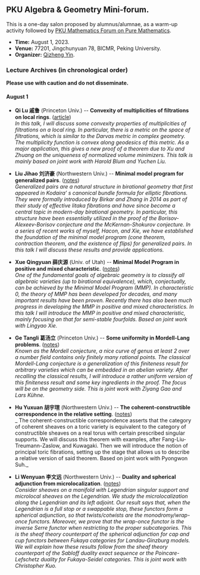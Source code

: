 ## PKU Algebra & Geometry Mini-forum.

This is a one-day salon proposed by alumnus/alumnae, as a warm-up activity followed by [PKU Mathematics Forum on Pure Mathematics](./PKUforum/PKUforum.md).

- **Time:** August 1, 2023.
- **Venue:** 77201, Jingchunyuan 78, BICMR, Peking University.
- **Organizer:** [Qizheng Yin](http://faculty.bicmr.pku.edu.cn/~qizheng/#).

### Lecture Archives (in chronological order)

**Please use with caution and do not disseminate.**

#### August 1

- **Qi Lu 戚鲁** (Princeton Univ.) -- **Convexity of multiplicities of filtrations on local rings**. ([article](https://arxiv.org/pdf/2208.04902.pdf)) <br/>
_In this talk, I will discuss some convexity properties of multiplicities of filtrations on a local ring. In particular, there is a metric on the space of filtrations, which is similar to the Darvas metric in complex geometry. The multiplicity function is convex along geodesics of this metric. As a major application, this gives a new proof of a theorem due to Xu and Zhuang on the uniqueness of normalized volume minimizers. This talk is mainly based on joint work with Harold Blum and Yuchen Liu._

- **Liu Jihao 刘济豪** (Northwestern Univ.) -- **Minimal model program for generalized pairs**. ([notes](././Liu.pdf)) <br/>
_Generalized pairs are a natural structure in birational geometry that first appeared in Kodaira’ s canonical bundle formula for elliptic fibrations. They were formally introduced by Birkar and Zhang in 2014 as part of their study of effective Iitaka fibrations and have since become a central topic in modern-day birational geometry. In particular, this structure have been essentially utilized in the proof of the Borisov-Alexeev-Borisov conjecture and the McKernan-Shokurov conjecture. In a series of recent works of myself, Hacon, and Xie, we have established the foundation of the minimal model program (cone theorem, contraction theorem, and the existence of flips) for generalized pairs. In this talk I will discuss these results and provide applications._

- **Xue Qingyuan 薛庆源** (Univ. of Utah) -- **Minimal Model Program in positive and mixed characteristic**. ([notes]()) <br/>
_One of the fundamental goals of algebraic geometry is to classify all algebraic varieties (up to birational equivalence), which, conjectually, can be achieved by the Minimal Model Program (MMP). In characteristic 0, the theory of MMP has been developed for decades, and many important results have been proven. Recently there has also been much progress in developing the MMP in positive and mixed characteristics. In this talk I will introduce the MMP in positive and mixed characteristic, mainly focusing on that for semi-stable fourfolds. Based on joint work with Lingyao Xie._

- **Ge Tangli 葛汤立** (Princeton Univ.) -- **Some uniformity in Mordell-Lang problems**. ([notes]()) <br/>
_Known as the Mordell conjecture, a nice curve of genus at least 2 over a number field contains only finitely many rational points. The classical Mordell-Lang conjecture is a generalization of this finiteness result for arbitrary varieties which can be embedded in an abelian variety. After recalling the classical results, I will introduce a rather uniform version of this finiteness result and some key ingredients in the proof. The focus will be on the geometry side. This is joint work with Ziyang Gao and Lars Kühne._

- **Hu Yuxuan 胡宇瑄** (Northwestern Univ.) -- **The coherent-constructible correspondence in the relative setting**. ([notes]()) <br/>
_
The coherent-constructible correspondence asserts that the category of coherent sheaves on a toric variety is equivalent to the category of constructible sheaves on a real torus with certain prescribed singular supports. We will discuss this theorem with examples, after Fang-Liu-Treumann-Zaslow, and Kuwagaki. Then we will introduce the notion of principal toric fibrations, setting up the stage that allows us to describe a relative version of said theorem. Based on joint work with Pyongwon Suh._

- **Li Wenyuan 李文远** (Northwestern Univ.) -- **Duality and spherical adjunction from microlocalization**. ([notes]()) <br/>
_Consider sheaves on a manifold with Legendrian singular support and microlocal sheaves on the Legendrian. We study the microlocalization along the Legendrian and its left adjoint. Our result says that, when the Legendrian is a full stop or a swappable stop, these functors form a spherical adjunction, so that twists/cotwists are the monodromy/wrap-once functors. Moreover, we prove that the wrap-once functor is the inverse Serre functor when restricting to the proper subcategories. This is the sheaf theory counterpart of the spherical adjunction for cap and cup functors between Fukaya categories for Landau-Ginzburg models. We will explain how these results follow from the sheaf theory counterpart of the Sabloff duality exact sequence or the Poincare-Lefschetz duality for Fukaya-Seidel categories. This is joint work with Christopher Kuo._

